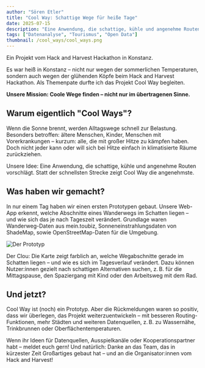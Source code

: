 ```yaml
---
author: "Sören Etler"
title: "Cool Way: Schattige Wege für heiße Tage"
date: 2025-07-15
description: "Eine Anwendung, die schattige, kühle und angenehme Routen vorschlägt. Statt der schnellsten Strecke zeigt Cool Way die angenehmste."
tags: ["Datenanalyse", "Tourismus", "Open Data"]
thumbnail: /cool_ways/cool_ways.png
---
```


Ein Projekt vom Hack and Harvest Hackathon in Konstanz.

Es war heiß in Konstanz – nicht nur wegen der sommerlichen Temperaturen, sondern auch wegen der glühenden Köpfe beim Hack and Harvest Hackathon. Als Themenpate durfte ich das Projekt Cool Way begleiten.

**Unsere Mission: Coole Wege finden – nicht nur im übertragenen Sinne.**

## Warum eigentlich "Cool Ways"?
Wenn die Sonne brennt, werden Alltagswege schnell zur Belastung. Besonders betroffen: ältere Menschen, Kinder, Menschen mit Vorerkrankungen – kurzum: alle, die mit großer Hitze zu kämpfen haben. Doch nicht jeder kann oder will sich bei Hitze einfach in klimatisierte Räume zurückziehen.

Unsere Idee: Eine Anwendung, die schattige, kühle und angenehme Routen vorschlägt. Statt der schnellsten Strecke zeigt Cool Way die angenehmste.

## Was haben wir gemacht?
In nur einem Tag haben wir einen ersten Prototypen gebaut. Unsere Web-App erkennt, welche Abschnitte eines Wanderwegs im Schatten liegen – und wie sich das je nach Tageszeit verändert. Grundlage waren Wanderweg-Daten aus mein.toubiz, Sonneneinstrahlungsdaten von ShadeMap, sowie OpenStreetMap-Daten für die Umgebung.

![Der Prototyp](/cool_ways/prototyp_cool_ways.jpeg)

Der Clou: Die Karte zeigt farblich an, welche Wegabschnitte gerade im Schatten liegen – und wie es sich im Tagesverlauf verändert. Dazu können Nutzer:innen gezielt nach schattigen Alternativen suchen, z. B. für die Mittagspause, den Spaziergang mit Kind oder den Arbeitsweg mit dem Rad.

## Und jetzt?
Cool Way ist (noch) ein Prototyp. Aber die Rückmeldungen waren so positiv, dass wir überlegen, das Projekt weiterzuentwickeln – mit besseren Routing-Funktionen, mehr Städten und weiteren Datenquellen, z. B. zu Wassernähe, Trinkbrunnen oder Oberflächentemperaturen.

Wenn ihr Ideen für Datenquellen, Ausspielkanäle oder Kooperationspartner habt – meldet euch gern!
Und natürlich: Danke an das Team, das in kürzester Zeit Großartiges gebaut hat – und an die Organisator:innen vom Hack and Harvest!